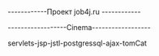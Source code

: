 ------------Проект job4j.ru ------------

------------------Cinema------------------

servlets-jsp-jstl-postgressql-ajax-tomCat
